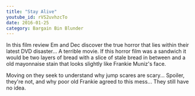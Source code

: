 ```yaml
---
title: "Stay Alive"
youtube_id: rVS2uvhzcTo
date: 2016-01-25
category: Bargain Bin Blunder
---
```

In this film review Em and Dec discover the true horror that lies within their latest DVD disaster... A terrible movie. If this horror film was a sandwich it would be two layers of bread with a slice of stale bread in between and a old mayonnaise stain that looks slightly like Frankie Muniz's face.

Moving on they seek to understand why jump scares are scary... Spoiler, they're not, and why poor old Frankie agreed to this mess... They still have no idea.